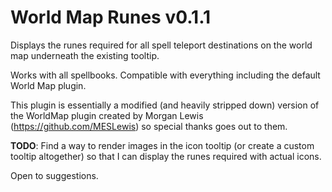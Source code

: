 # World Map Runes v0.1.1
Displays the runes required for all spell teleport destinations on the world map underneath the existing tooltip.

Works with all spellbooks. Compatible with everything including the default World Map plugin.

This plugin is essentially a modified (and heavily stripped down) version of the WorldMap plugin created by Morgan Lewis (https://github.com/MESLewis) so special thanks goes out to them.

**TODO**: Find a way to render images in the icon tooltip (or create a custom tooltip altogether) so that I can display the runes required with actual icons.

Open to suggestions.